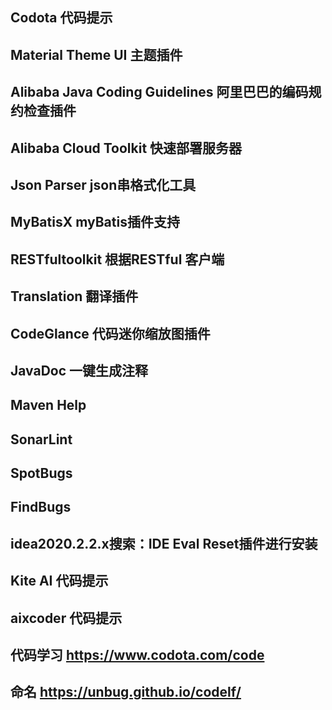 ## Codota 代码提示

## Material Theme UI  主题插件

## Alibaba Java Coding Guidelines 阿里巴巴的编码规约检查插件

## Alibaba Cloud Toolkit 快速部署服务器

## Json Parser   json串格式化工具

## MyBatisX myBatis插件支持

## RESTfultoolkit 根据RESTful 客户端

## Translation 翻译插件

## CodeGlance 代码迷你缩放图插件

## JavaDoc  一键生成注释

## Maven Help

## SonarLint 

## SpotBugs

## FindBugs

## idea2020.2.2.x搜索：IDE Eval Reset插件进行安装

## Kite AI  代码提示

## aixcoder   代码提示





## 代码学习 https://www.codota.com/code 

## 命名 https://unbug.github.io/codelf/

